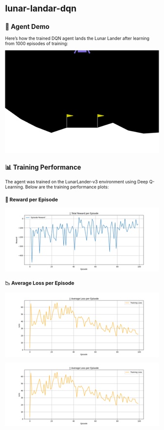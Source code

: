 # lunar-landar-dqn

## 🚀 Agent Demo

Here’s how the trained DQN agent lands the Lunar Lander after learning from 1000 episodes of training:

![Best Landing](results/videos/best_landing.gif)

## 📊 Training Performance

The agent was trained on the LunarLander-v3 environment using Deep Q-Learning. Below are the training performance plots:

### 🚀 Reward per Episode
![Reward Curve](results/plots/reward_curve.png)

### 📉 Average Loss per Episode
![Loss Curve](results/plots/loss_curve.png)

![Loss Curve](results/plots/loss_curve.png)

